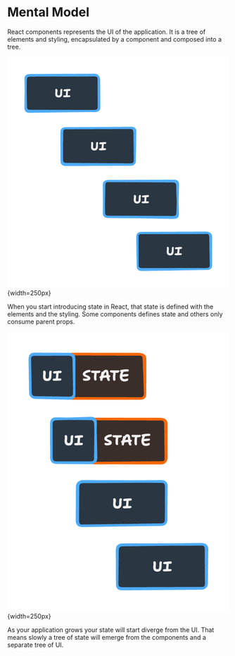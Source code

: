 # Mental Model

React components represents the UI of the application. It is a tree of elements and styling, encapsulated by a component and composed into a tree.

![](./ui.png){width=250px}

When you start introducing state in React, that state is defined with the elements and the styling. Some components defines state and others only consume parent props.

![](./ui-state.png){width=250px}

As your application grows your state will start diverge from the UI. That means slowly a tree of state will emerge from the components and a separate tree of UI.
